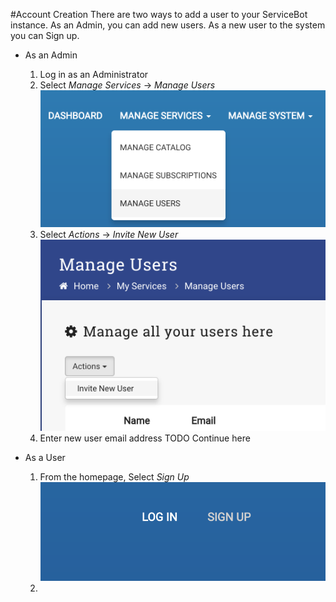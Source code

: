 #Account Creation
There are two ways to add a user to your ServiceBot instance. As an Admin, you can add new users. As a new user to the system you can Sign up.

* As an Admin

    1. Log in as an Administrator
    2. Select _Manage Services_ -> _Manage Users_    
    ![Screenshot](./images/manage_users.png)
    3. Select _Actions_ -> _Invite New User_
    ![Screenshot](./images/invite_user.png)
    3. Enter new user email address
    TODO Continue here
    
* As a User

    1. From the homepage, Select _Sign Up_
    ![Screenshot](./images/sign_up.png)
    2. 
